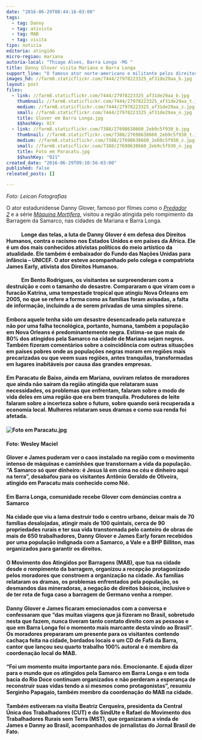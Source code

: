 ```yaml
---
date: "2016-06-29T08:44:16-03:00"
tags:
  - tag: Danny
  - tag: ativista
  - tag: MAB
  - tag: visita
tipo: noticia
editoria: atingido
micro-regiao: mariana
autoria-local: "Thiago Alves, Barra Longa -MG "
title: Danny Glover visita Mariana e Barra Longa                                                                                       para apoiar a luta dos atingidos pela Samarco
support_line: "O famoso ator norte-americano e militante pelos direitos humanos se emocionou com o drama dos atingidos, mas também com o esforço de organização"
images_hd: //farm8.staticflickr.com/7444/27978223325_af31de29aa_b.jpg
layout: post
files:
  - link: //farm8.staticflickr.com/7444/27978223325_af31de29aa_b.jpg
    thumbnail: //farm8.staticflickr.com/7444/27978223325_af31de29aa_t.jpg
    medium: //farm8.staticflickr.com/7444/27978223325_af31de29aa_z.jpg
    small: //farm8.staticflickr.com/7444/27978223325_af31de29aa_n.jpg
    title: Glover em Barra Longa.jpg
    $$hashKey: 01Y
  - link: //farm8.staticflickr.com/7388/27698638660_2eb9c5f930_b.jpg
    thumbnail: //farm8.staticflickr.com/7388/27698638660_2eb9c5f930_t.jpg
    medium: //farm8.staticflickr.com/7388/27698638660_2eb9c5f930_z.jpg
    small: //farm8.staticflickr.com/7388/27698638660_2eb9c5f930_n.jpg
    title: Foto em Paracatu.jpg
    $$hashKey: "021"
created_date: "2016-06-29T09:10:56-03:00"
published: false
releated_posts: []

---
```

<p><em>Foto: Leican Fotografias </em></p>

<p>O ator estadunidense Danny Glover, famoso por filmes como o&nbsp;<a href="https://pt.wikipedia.org/wiki/Predador_2" title="Predador 2"><em>Predador 2</em></a>&nbsp;e a s&eacute;rie&nbsp;<a href="https://pt.wikipedia.org/wiki/1987" title="1987"><em>M&aacute;quina Mort&iacute;fera</em></a>, visitou a regi&atilde;o atingida pelo rompimento da Barragem da Samarco, nas cidades de Mariana e Barra Longa.</p>

<h4>&nbsp;&nbsp;&nbsp;&nbsp;&nbsp;&nbsp;&nbsp;&nbsp;&nbsp;&nbsp;&nbsp; Longe das telas, a luta de Danny Glover &eacute; em defesa dos Direitos Humanos, contra o racismo nos Estados Unidos e em pa&iacute;ses da &Aacute;frica. Ele &eacute; um dos mais conhecidos ativistas pol&iacute;ticos do meio art&iacute;stico da atualidade. Ele tamb&eacute;m &eacute; embaixador do Fundo das Na&ccedil;&otilde;es Unidas para inf&acirc;ncia &ndash; UNICEF. O ator esteve acompanhado pelo colega e compatriota James Early, ativista dos Direitos Humanos.</h4>

<h4>&nbsp;&nbsp;&nbsp;&nbsp;&nbsp;&nbsp;&nbsp;&nbsp;&nbsp;&nbsp;&nbsp; Em Bento Rodrigues, os visitantes se surpreenderam com a destrui&ccedil;&atilde;o e com o tamanho do desastre. Compararam o que viram com o furac&atilde;o Katrina, uma tempestade tropical que atingiu Nova Orleans em 2005, no que se refere a forma como as fam&iacute;lias foram avisadas, a falta de informa&ccedil;&atilde;o, incluindo a de serem privadas de uma simples sirene.</h4>

<h4>Embora aquele tenha sido um desastre desencadeado pela natureza e n&atilde;o por uma falha tecnol&oacute;gica, portanto, humana, tamb&eacute;m a popula&ccedil;&atilde;o em Nova Orleans &eacute; predominantemente negra. Estima-se que mais de 80% dos atingidos pela Samarco na cidade de Mariana sejam negros. Tamb&eacute;m fizeram coment&aacute;rios sobre a coincid&ecirc;ncia com outras situa&ccedil;&otilde;es em pa&iacute;ses pobres onde as popula&ccedil;&otilde;es negras moram em regi&otilde;es mais precarizadas ou que veem suas regi&otilde;es, antes tranquilas, transformadas em lugares inabit&aacute;veis por causa das grandes empresas.</h4>

<h4>Em Paracatu de Baixo, ainda em Mariana, ouviram relatos de moradores que ainda n&atilde;o sa&iacute;ram da regi&atilde;o atingida que relataram suas necessidades, os problemas que enfrentam, falaram sobre o modo de vida deles em uma regi&atilde;o que era bem tranquila. Produtores de leite falaram sobre a incerteza sobre o futuro, sobre quando ser&aacute; recuperada a economia local. Mulheres relataram seus dramas e como sua renda foi afetada.</h4>

<h4><img alt="Foto em Paracatu.jpg" src="//farm8.staticflickr.com/7388/27698638660_2eb9c5f930_b.jpg" /></h4>

<h4>Foto: Wesley Maciel</h4>

<h4>Glover e James puderam ver o caos instalado na regi&atilde;o com o movimento intenso de m&aacute;quinas e caminh&otilde;es que transtornam a vida da popula&ccedil;&atilde;o. &ldquo;A Samarco s&oacute; quer dinheiro: &eacute; Jesus l&aacute; em cima no c&eacute;u e dinheiro aqui na terra&rdquo;, desabafou para os visitantes Ant&ocirc;nio Geraldo de Oliveira, atingido em Paracatu mais conhecido como Ni&eacute;.</h4>

<h4>Em Barra Longa, comunidade recebe Glover com den&uacute;ncias contra a Samarco</h4>

<h4>Na cidade que viu a lama destruir todo o centro urbano, deixar mais de 70 fam&iacute;lias desalojadas, atingir mais de 100 quintais, cerca de 90 propriedades rurais e ter sua vida transtornada pelo canteiro de obras de mais de 650 trabalhadores, Danny Glover e James Early foram recebidos por uma popula&ccedil;&atilde;o indignada com a Samarco, a Vale e a BHP Billiton, mas organizados para garantir os direitos.</h4>

<h4>O Movimento dos Atingidos por Barragens (MAB), que tua na cidade desde o rompimento da barragem, organizou a recep&ccedil;&atilde;o protagonizado pelos moradores que constroem a organiza&ccedil;&atilde;o na cidade. As fam&iacute;lias relataram os dramas, os problemas enfrentados pela popula&ccedil;&atilde;o, os desmandos das mineradoras, a nega&ccedil;&atilde;o de direitos b&aacute;sicos, inclusive o de ter rota de fuga caso a barragem de Germano venha a romper.</h4>

<h4>Danny Glover e James ficaram emocionados com a conversa e confessaram que &ldquo;das muitas viagens que j&aacute; fizeram no Brasil, sobretudo nesta que fazem, nunca tiveram tanto contato direito com as pessoas e que em Barra Longa foi o momento mais marcante desta vindo ao Brasil&rdquo;. Os moradores prepararam um presente para os visitantes contendo cacha&ccedil;a feita na cidade, bordados locais e um CD de Faf&aacute; da Barra, cantor que lan&ccedil;ou seu quarto trabalho 100% autoral e &eacute; membro da coordena&ccedil;&atilde;o local do MAB.</h4>

<h4>&ldquo;Foi um momento muito importante para n&oacute;s. Emocionante. E ajuda dizer para o mundo que os atingidos pela Samarco em Barra Longa e em toda bacia do Rio Doce continuam organizados e n&atilde;o perderam a esperan&ccedil;a de reconstruir suas vidas tendo a si mesmos como protagonistas&rdquo;, resumiu Serginho Papagaio, tamb&eacute;m membro da coordena&ccedil;&atilde;o do MAB na cidade.</h4>

<h4>Tamb&eacute;m estiveram na visita Beatriz Cerqueira, presidenta da Central &Uacute;nica dos Trabalhadores (CUT) e do SindUte e Rafael do Movimento dos Trabalhadores Rurais sem Terra (MST), que organizaram a vinda de James e Danny ao Brasil, acompanhados de jornalistas do Jornal Brasil de Fato.&nbsp;</h4>
